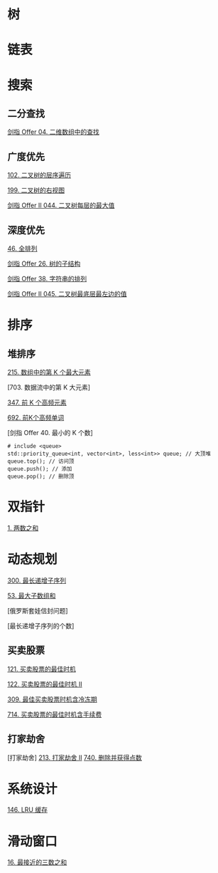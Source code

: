# 树
# 链表
# 搜索
## 二分查找
[剑指 Offer 04. 二维数组中的查找](https://leetcode-cn.com/problems/er-wei-shu-zu-zhong-de-cha-zhao-lcof/)

## 广度优先
[102. 二叉树的层序遍历](https://leetcode-cn.com/problems/binary-tree-level-order-traversal/)

[199. 二叉树的右视图](https://leetcode-cn.com/problems/binary-tree-right-side-view/)

[剑指 Offer II 044. 二叉树每层的最大值](https://leetcode-cn.com/problems/hPov7L/)


## 深度优先
[46. 全排列](https://leetcode-cn.com/problems/permutations/)

[剑指 Offer 26. 树的子结构](https://leetcode-cn.com/problems/shu-de-zi-jie-gou-lcof/)

[剑指 Offer 38. 字符串的排列](https://leetcode-cn.com/problems/zi-fu-chuan-de-pai-lie-lcof/)

[剑指 Offer II 045. 二叉树最底层最左边的值](https://leetcode-cn.com/problems/LwUNpT/)


# 排序
## 堆排序
[215. 数组中的第 K 个最大元素](https://leetcode-cn.com/problems/kth-largest-element-in-an-array/)

[703. 数据流中的第 K 大元素]

[347. 前 K 个高频元素](https://leetcode-cn.com/problems/top-k-frequent-elements/submissions/)

[692. 前K个高频单词](https://leetcode-cn.com/problems/top-k-frequent-words/)

[剑指 Offer 40. 最小的 K 个数]

```
# include <queue>
std::priority_queue<int, vector<int>, less<int>> queue; // 大顶堆
queue.top(); // 访问顶
queue.push(); // 添加
queue.pop(); // 删除顶
```
# 双指针
[1. 两数之和](https://leetcode-cn.com/problems/two-sum/)

# 动态规划
[300. 最长递增子序列](https://leetcode-cn.com/problems/longest-increasing-subsequence/)

[53. 最大子数组和](https://leetcode-cn.com/problems/maximum-subarray/)

[俄罗斯套娃信封问题]

[最长递增子序列的个数]

## 买卖股票
[121. 买卖股票的最佳时机](https://leetcode-cn.com/problems/best-time-to-buy-and-sell-stock/)

[122. 买卖股票的最佳时机 II](https://leetcode-cn.com/problems/best-time-to-buy-and-sell-stock-ii/)

[309. 最佳买卖股票时机含冷冻期](https://leetcode-cn.com/problems/best-time-to-buy-and-sell-stock-with-cooldown/)

[714. 买卖股票的最佳时机含手续费](https://leetcode-cn.com/problems/best-time-to-buy-and-sell-stock-with-transaction-fee/)

## 打家劫舍
[打家劫舍]
[213. 打家劫舍 II](https://leetcode-cn.com/problems/house-robber-ii/submissions/)
[740. 删除并获得点数](https://leetcode-cn.com/problems/delete-and-earn/)

# 系统设计
[146. LRU 缓存](https://leetcode-cn.com/problems/lru-cache/)

# 滑动窗口
[16. 最接近的三数之和](https://leetcode-cn.com/problems/3sum-closest/)





